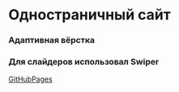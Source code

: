 # Одностраничный сайт 

### Адаптивная вёрстка
### Для слайдеров использовал Swiper

[GitHubPages](https://goldboy1001.github.io/auction/)
